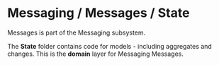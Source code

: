 # Messaging / Messages / State

Messages is part of the Messaging subsystem.
  
The **State** folder contains code for models - including aggregates and changes. This is the **domain** layer for Messaging Messages.
